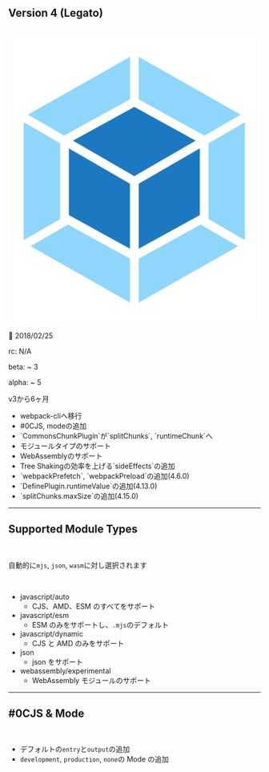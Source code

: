 <!-- sectionTitle: Release: Version 4 -->

<!-- note
webpack4からコードネームがつくようになりました。
レガート（伊: legato）は、音楽のアーティキュレーションのひとつで、
連続する2つの音（通常音の高さは異なる）を途切れさせずに滑らかに続けて演奏すること

また、webpack本体の話ではないですが、CSSとSourceMapsのオンデマンドロードをサポートするmini-css-extract-pluginがリリースされました。
extract-text-webpack-plugin でcssを分けるのは非推奨です。
-->

## Version 4 (Legato)

<br />

<div class="list-with-description">
  <div style="text-align: center">
    <img src="../images/logo-new.svg" class="description-logo" />
    <br />
    <div style="text-align: left">
      <p>🚀 2018/02/25</p>
      <p>rc: N/A</p>
      <p>beta: ~ 3</p>
      <p>alpha: ~ 5</a>
      <p>v3から6ヶ月</p>
    </div>
  </div>
  <ul>
    <li>webpack-cliへ移行</li>
    <li>#0CJS, modeの追加</li>
    <li>`CommonsChunkPlugin`が`splitChunks`, `runtimeChunk`へ</li>
    <li>モジュールタイプのサポート</li>
    <li>WebAssemblyのサポート</li>
    <li>Tree Shakingの効率を上げる`sideEffects`の追加</li>
    <li>`webpackPrefetch`, `webpackPreload`の追加(4.6.0)</li>
    <li>`DefinePlugin.runtimeValue`の追加(4.13.0)</li>
    <li>`splitChunks.maxSize`の追加(4.15.0)</li>
  </ul>
</div>

---

<!-- note
しかし、例えばgraphqlの場合、mjsを読み込みますがjavascript/autoを指定しないと動かないです

-->

## Supported Module Types

<br />

自動的に`mjs`, `json`, `wasm`に対し選択されます

<br />

- javascript/auto
  - CJS、AMD、ESM のすべてをサポート
- javascript/esm
  - ESM のみをサポートし、`.mjs`のデフォルト
- javascript/dynamic
  - CJS と AMD のみをサポート
- json
  - json をサポート
- webassembly/experimental
  - WebAssembly モジュールのサポート

---

<!-- note
entry: ./src/index.js
output: /.dist/main.js

development
  output: pathinfo
  devtool: eval
  cache: true
  optimization
    - namedModules
    - namedChunks
production
  performance-hints: warning
  optimization
    flagIncludedChunks
    occurrenceOrder
    sideEffects
    usedExports
    concatenateModules
    noEmitOnErrors
    minimize
-->

## #0CJS & Mode

<br />

- デフォルトの`entry`と`output`の追加
- `development`, `production`, `none`の Mode の追加
